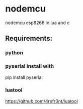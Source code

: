 # nodemcu
nodemcu esp8266 in lua and c

## Requirements:

### python

### pyserial install with
pip install pyserial

### luatool
https://github.com/4refr0nt/luatool